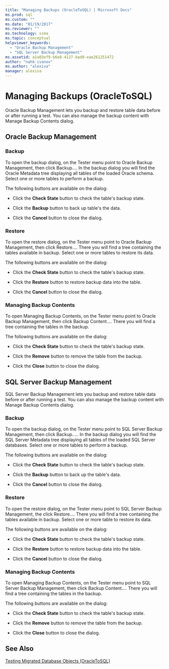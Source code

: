 ```yaml
---
title: "Managing Backups (OracleToSQL) | Microsoft Docs"
ms.prod: sql
ms.custom: ""
ms.date: "01/19/2017"
ms.reviewer: ""
ms.technology: ssma
ms.topic: conceptual
helpviewer_keywords: 
  - "Oracle Backup Management"
  - "SQL Server Backup Management"
ms.assetid: a1a03ef9-b6e8-4127-bad0-eae261251472
author: "nahk-ivanov"
ms.author: "alexiva"
manager: alexiva
---
```

# Managing Backups (OracleToSQL)
Oracle Backup Management lets you backup and restore table data before or after running a test. You can also manage the backup content with Manage Backup Contents dialog.  
  
## Oracle Backup Management  
  
### Backup  
To open the backup dialog, on the  Tester menu point to Oracle Backup Management, then click Backup.... In the backup dialog you will find the Oracle Metadata tree displaying all tables of the loaded Oracle schema. Select one or more tables to perform a backup.  
  
The following buttons are available on the dialog:  
  
-   Click the **Check State** button to check the table's backup state.  
  
-   Click the **Backup** button to back up table's the data.  
  
-   Click the **Cancel** button to close the dialog.  
  
### Restore  
To open the restore dialog, on the Tester menu point to Oracle Backup Management, then click Restore.... There you will find a tree containing the tables available in backup. Select one or more tables to restore its data.  
  
The following buttons are available on the dialog:  
  
-   Click the **Check State** button to check the table's backup state.  
  
-   Click the **Restore** button to restore backup data into the table.  
  
-   Click the **Cancel** button to close the dialog.  
  
### Managing Backup Contents  
To open Managing Backup Contents, on the Tester menu point to Oracle Backup Management, then click Backup Content.... There you will find a tree containing the tables in the backup.  
  
The following buttons are available on the dialog:  
  
-   Click the **Check State** button to check the table's backup state.  
  
-   Click the **Remove** button to remove the table from the backup.  
  
-   Click the **Close** button to close the dialog.  
  
## SQL Server Backup Management  
SQL Server Backup Management lets you backup and restore table data before or after running a test. You can also manage the backup content with Manage Backup Contents dialog.  
  
### Backup  
To open the backup dialog, on the Tester menu point to SQL Server Backup Management, then click Backup..... In the backup dialog you will find the SQL Server Metadata tree displaying all tables of the loaded SQL Server databases. Select one or more tables to perform a backup.  
  
The following buttons are available on the dialog:  
  
-   Click the **Check State** button to check the table's backup state.  
  
-   Click the **Backup** button to back up the table's data.  
  
-   Click the **Cancel** button to close the dialog.  
  
### Restore  
To open the restore dialog, on the Tester menu point to SQL Server Backup Management, the click Restore.... There you will find a tree containing the tables available in backup. Select one or more table to restore its data.  
  
The following buttons are available on the dialog:  
  
-   Click the **Check State** button to check the table's backup state.  
  
-   Click the **Restore** button to restore backup data into the table.  
  
-   Click the **Cancel** button to close the dialog.  
  
### Managing Backup Contents  
To open Managing Backup Contents, on the Tester menu point to SQL Server Backup Management, then click Backup Content.... There you will find a tree containing the tables in the backup.  
  
The following buttons are available on the dialog:  
  
-   Click the **Check State** button to check the table's backup state.  
  
-   Click the **Remove** button to remove the table from the backup.  
  
-   Click the **Close** button to close the dialog.  
  
## See Also  
[Testing Migrated Database Objects &#40;OracleToSQL&#41;](../../ssma/oracle/testing-migrated-database-objects-oracletosql.md)  
  
